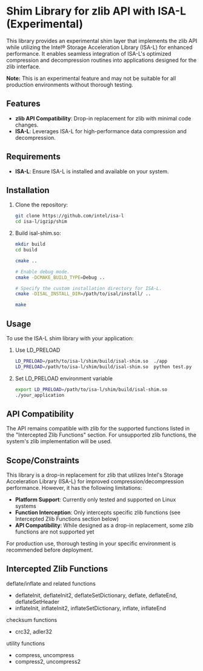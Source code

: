 # Shim Library for zlib API with ISA-L (Experimental)

This library provides an experimental shim layer that implements the zlib API while utilizing the Intel® Storage Acceleration Library (ISA-L) for enhanced performance. It enables seamless integration of ISA-L's optimized compression and decompression routines into applications designed for the zlib interface.

**Note:** This is an experimental feature and may not be suitable for all production environments without thorough testing.

## Features

- **zlib API Compatibility**: Drop-in replacement for zlib with minimal code changes.
- **ISA-L**: Leverages ISA-L for high-performance data compression and decompression.

## Requirements

- **ISA-L**: Ensure ISA-L is installed and available on your system.

## Installation

1. Clone the repository:
    ```bash
    git clone https://github.com/intel/isa-l
    cd isa-l/igzip/shim
    ```

2. Build isal-shim.so:
    ```bash
    mkdir build
    cd build

    cmake ..

    # Enable debug mode.
    cmake -DCMAKE_BUILD_TYPE=Debug ..

    # Specify the custom installation directory for ISA-L.
    cmake -DISAL_INSTALL_DIR=/path/to/isal/install/ ..

    make
    ```

## Usage

To use the ISA-L shim library with your application:

1. Use LD_PRELOAD
    ```bash
    LD_PRELOAD=/path/to/isa-l/shim/build/isal-shim.so  ./app
    LD_PRELOAD=/path/to/isa-l/shim/build/isal-shim.so  python test.py
    ```

2. Set LD_PRELOAD environment variable
    ```bash
    export LD_PRELOAD=/path/to/isa-l/shim/build/isal-shim.so
    ./your_application
    ```

## API Compatibility

The API remains compatible with zlib for the supported functions listed in the "Intercepted Zlib Functions" section. For unsupported zlib functions, the system's zlib implementation will be used.

## Scope/Constraints

This library is a drop-in replacement for zlib that utilizes Intel's Storage Acceleration Library (ISA-L) for improved compression/decompression performance. However, it has the following limitations:

- **Platform Support**: Currently only tested and supported on Linux systems
- **Function Interception**: Only intercepts specific zlib functions (see Intercepted Zlib Functions section below)
- **API Compatibility**: While designed as a drop-in replacement, some zlib functions are not supported yet

For production use, thorough testing in your specific environment is recommended before deployment.

## Intercepted Zlib Functions

deflate/inflate and related functions
- deflateInit, deflateInit2, deflateSetDictionary, deflate, deflateEnd, deflateSetHeader
- inflateInit, inflateInit2, inflateSetDictionary, inflate, inflateEnd

checksum functions
- crc32, adler32

utility functions
- compress, uncompress
- compress2, uncompress2
